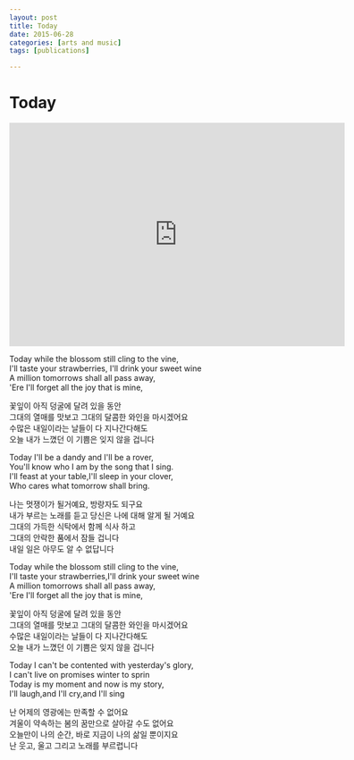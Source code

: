 ```yaml
---
layout: post
title: Today
date: 2015-06-28
categories: [arts and music]
tags: [publications]

---
```



# Today

<iframe width="600" height="400" src="https://www.youtube.com/embed/0AtuEIdncKM" frameborder="0" allowfullscreen></iframe>


Today while the blossom still cling to the vine,  
I'll taste your strawberries, I'll drink your sweet wine  
A million tomorrows shall all pass away,  
'Ere I'll forget all the joy that is mine,
 
꽃잎이 아직 덩굴에 달려 있을 동안  
그대의 열매를 맛보고 그대의 달콤한 와인을 마시겠어요  
수많은 내일이라는 날들이 다 지나간다해도  
오늘 내가 느꼈던 이 기쁨은 잊지 않을 겁니다  
 
Today I'll be a dandy and I'll be a rover,  
You'll know who I am by the song that I sing.  
I'll feast at your table,I'll sleep in your clover,  
Who cares what tomorrow shall bring.
  
나는 멋쟁이가 될거예요, 방랑자도 되구요  
내가 부르는 노래를 듣고 당신은 나에 대해 알게 될 거예요  
그대의 가득한 식탁에서 함께 식사 하고  
그대의 안락한 품에서 잠들 겁니다  
내일 일은 아무도 알 수 없답니다
 
Today while the blossom still cling to the vine,  
I'll taste your strawberries,I'll drink your sweet wine  
A million tomorrows shall all pass away,  
'Ere I'll forget all the joy that is mine,  

꽃잎이 아직 덩굴에 달려 있을 동안  
그대의 열매를 맛보고 그대의 달콤한 와인을 마시겠어요  
수많은 내일이라는 날들이 다 지나간다해도  
오늘 내가 느꼈던 이 기쁨은 잊지 않을 겁니다  
 
Today I can't be contented with yesterday's glory,  
I can't live on promises winter to sprin  
Today is my moment and now is my story,  
I'll laugh,and I'll cry,and I'll sing
  
난 어제의 영광에는 만족할 수 없어요  
겨울이 약속하는 봄의 꿈만으로 살아갈 수도 없어요  
오늘만이 나의 순간, 바로 지금이 나의 삶일 뿐이지요  
난 웃고, 울고 그리고 노래를 부르렵니다
